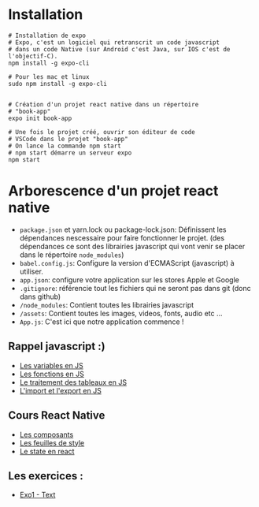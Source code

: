 # Installation

```
# Installation de expo
# Expo, c'est un logiciel qui retranscrit un code javascript
# dans un code Native (sur Android c'est Java, sur IOS c'est de l'objectif-C).
npm install -g expo-cli

# Pour les mac et linux
sudo npm install -g expo-cli


# Création d'un projet react native dans un répertoire
# "book-app"
expo init book-app

# Une fois le projet créé, ouvrir son éditeur de code
# VSCode dans le projet "book-app"
# On lance la commande npm start
# npm start démarre un serveur expo
npm start
```

# Arborescence d'un projet react native

- `package.json` et yarn.lock ou package-lock.json: Définissent les dépendances nescessaire pour faire fonctionner le projet. (des dépendances ce sont des librairies javascript qui vont venir se placer dans le répertoire `node_modules`)
- `babel.config.js`: Configure la version d'ECMAScript (javascript) à utiliser.
- `app.json`: configure votre application sur les stores Apple et Google
- `.gitignore`: référencie tout les fichiers qui ne seront pas dans git (donc dans github)
- `/node_modules`: Contient toutes les librairies javascript
- `/assets`: Contient toutes les images, videos, fonts, audio etc ...
- `App.js`: C'est ici que notre application commence !

## Rappel javascript :)

- [Les variables en JS](./doc/variables.js)
- [Les fonctions en JS](./doc/functions.js)
- [Le traitement des tableaux en JS](./doc/array.js)
- [L'import et l'export en JS](./doc/import-export.js)

## Cours React Native

- [Les composants](./doc/Components.md)
- [Les feuilles de style](./doc/stylesheets.md)
- [Le state en react](./doc/State.md)

## Les exercices :

- [Exo1 - Text](./exos/Exo1.md)